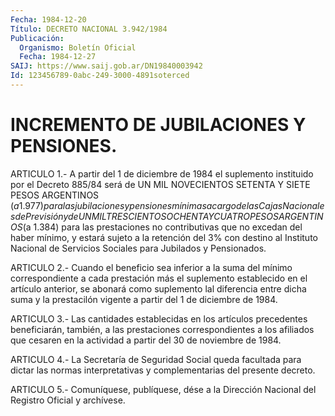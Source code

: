 ```yaml
---
Fecha: 1984-12-20
Título: DECRETO NACIONAL 3.942/1984
Publicación:
  Organismo: Boletín Oficial
  Fecha: 1984-12-27
SAIJ: https://www.saij.gob.ar/DN19840003942
Id: 123456789-0abc-249-3000-4891soterced
---
```

# INCREMENTO DE JUBILACIONES Y PENSIONES.

<a id="1"></a>
ARTICULO  1.-  A  partir  del  1 de diciembre de 1984 el suplemento instituido  por  el  Decreto 885/84  será  de  UN  MIL  NOVECIENTOS SETENTA Y SIETE PESOS  ARGENTINOS  ($a 1.977) para las jubilaciones y pensiones mínimas a cargo de las Cajas  Nacionales de Previsión y de UN MIL TRESCIENTOS OCHENTA Y CUATRO PESOS  ARGENTINOS ($a 1.384) para  las  prestaciones no contributivas que no excedan  del  haber mínimo, y estará  sujeto  a  la  retención  del  3%  con destino al Instituto   Nacional  de  Servicios  Sociales  para  Jubilados    y Pensionados.

<a id="2"></a>
ARTICULO  2.- Cuando el beneficio sea inferior a la suma del mínimo correspondiente  a cada prestación más el suplemento establecido en el artículo anterior,  se  abonará  como  suplemento lal diferencia entre  dicha  suma  y  la prestacilón vigente a  partir  del  1  de diciembre de 1984.

<a id="3"></a>
ARTICULO    3.-   Las  cantidades  establecidas  en  los  artículos precedentes beneficiarán, también, a las prestaciones correspondientes a  los  afiliados  que  cesaren  en la actividad a partir del 30 de noviembre de 1984.

<a id="4"></a>
ARTICULO  4.-  La  Secretaría  de  Seguridad Social queda facultada para  dictar  las  normas  interpretativas  y  complementarias  del presente decreto.

<a id="5"></a>
ARTICULO  5.- Comuníquese, publíquese, dése a la Dirección Nacional del Registro Oficial y archívese.